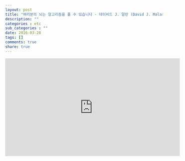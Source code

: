 ```yaml
---
layout: post
title: "여러분의 뇌는 알고리즘을 풀 수 있습니다 - 데이비드 J. 말란 (David J. Malan)"
description: ""
categories : etc
sub_categories : ""
date: 2016-03-28
tags: []
comments: true
share: true
---
```


<iframe width="560" height="315" src="https://www.youtube.com/embed/6hfOvs8pY1k?rel=0&amp;controls=0&amp;showinfo=0" frameborder="0" allow="autoplay; encrypted-media" allowfullscreen></iframe>


